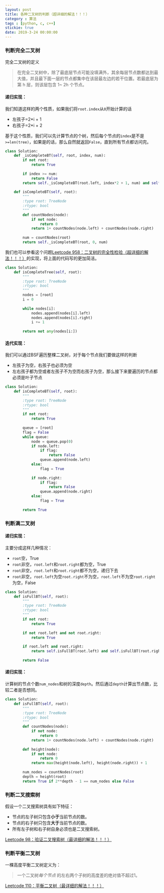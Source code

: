 ```yaml
---
layout: post
title: 各种二叉树的判断（超详细的解法！！！）
category : 算法
tags : [python, c, c++]
stickie: true
date: 2019-3-24 00:00:00
---
```


### 判断完全二叉树

完全二叉树的定义

> 在完全二叉树中，除了最底层节点可能没填满外，其余每层节点数都达到最大值，并且最下面一层的节点都集中在该层最左边的若干位置。若最底层为第 h 层，则该层包含 1~ 2h 个节点。

#### 递归实现：

我们知道这样的两个性质，如果我们将`root.index`从`0`开始计算的话

- 左孩子=2*i + 1
- 右孩子=2*i + 2

基于这个性质，我们可以先计算节点的个树，然后每个节点的`index`是不是`>=len(tree)`，如果是的话，那么自然就返回`False`，直到所有节点都访问完。

```python
class Solution:  
    def _isCompleteBT(self, root, index, num):
        if not root:
            return True
        
        if index >= num:
            return False
        return self._isCompleteBT(root.left, index*2 + 1, num) and self._isCompleteBT(root.left, index*2 + 2, num)
    
    def isCompleteBT(self, root):
        """
        :type root: TreeNode
        :rtype: bool
        """
        def countNodes(node):
            if not node:
                return 0
            return 1+ countNodes(node.left) + countNodes(node.right)
        
        num = countNodes(root)
        return self._isCompleteBT(root, 0, num)     
```

我们也可以参看这个问题[Leetcode 958：二叉树的完全性检验（超详细的解法！！！）](https://blog.csdn.net/qq_17550379/article/details/85256444)的实现，将上面的代码写的更加简洁。

```python
class Solution:
    def isCompleteTree(self, root):
        """
        :type root: TreeNode
        :rtype: bool
        """
        nodes = [root]
        i = 0
        
        while nodes[i]:
            nodes.append(nodes[i].left)
            nodes.append(nodes[i].right)
            i += 1
            
        return not any(nodes[i:])
```

#### 迭代实现：

我们可以通过BSF遍历整棵二叉树，对于每个节点我们要做这样的判断

- 左孩子为空，右孩子也必须为空
- 左右孩子都为空或者左孩子不为空而右孩子为空，那么接下来要遍历的节点都必须是叶子节点

```python
class Solution:        
    def isCompleteBT(self, root):
        """
        :type root: TreeNode
        :rtype: bool
        """
        if not root:
            return True
        
        queue = [root]
        flag = False
        while queue:
            node = queue.pop(0)
            if node.left:
                if flag:
                    return False
                queue.append(node.left)
            else:
                flag = True
                
            if node.right:
                if flag:
                    return False
                queue.append(node.right)
            else:
                flag = True
                
        return True
```

### 判断满二叉树

#### 递归实现：

主要分成这样几种情况：

- `root`空，True
- `root`非空，`root.left`和`root.right`都为空，True
- `root`非空，`root.left`和`root.right`都不为空，递归下去
- `root`非空，`root.left`为空`root.right`不为空，`root.left`不为空`root.right`为空，False

```python
class Solution:        
    def isFullBT(self, root):
        """
        :type root: TreeNode
        :rtype: bool
        """
        if not root:
            return True
        
        if not root.left and not root.right:
            return True
        
        if root.left and root.right:
            return self.isFullBT(root.left) and self.isFullBT(root.right)
        
        return False
```

#### 递归实现：

计算树的节点个数`num_nodes`和树的深度`depth`。然后通过`depth`计算出节点数，比较二者是否想同。

```python
class Solution:        
    def isFullBT(self, root):
        """
        :type root: TreeNode
        :rtype: bool
        """
        def countNodes(node):
            if not node:
                return 0
            return 1+ countNodes(node.left) + countNodes(node.right)
        
        def height(node):
            if not node:
                return 0
            return max(height(node.left), height(node.right)) + 1
        
        num_nodes = countNodes(root)
        depth = height(root)
        return True if 2**depth - 1 == num_nodes else False
```

### 判断二叉搜索树

假设一个二叉搜索树具有如下特征：

- 节点的左子树只包含**小于**当前节点的数。
- 节点的右子树只包含**大于**当前节点的数。
- 所有左子树和右子树自身必须也是二叉搜索树。

 [Leetcode 98：验证二叉搜索树（最详细的解法！！！）](https://blog.csdn.net/qq_17550379/article/details/82315830)

### 判断平衡二叉树

一棵高度平衡二叉树定义为：

> 一个二叉树*每个节点* 的左右两个子树的高度差的绝对值不超过1。

[Leetcode 110：平衡二叉树（最详细的解法！！！）](https://blog.csdn.net/qq_17550379/article/details/82081501)